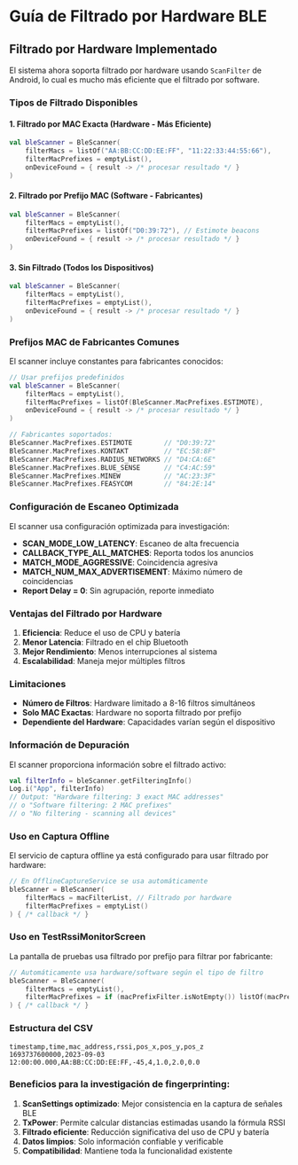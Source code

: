 # Guía de Filtrado por Hardware BLE

## Filtrado por Hardware Implementado

El sistema ahora soporta filtrado por hardware usando `ScanFilter` de Android, lo cual es mucho más eficiente que el filtrado por software.

### Tipos de Filtrado Disponibles

#### 1. Filtrado por MAC Exacta (Hardware - Más Eficiente)
```kotlin
val bleScanner = BleScanner(
    filterMacs = listOf("AA:BB:CC:DD:EE:FF", "11:22:33:44:55:66"),
    filterMacPrefixes = emptyList(),
    onDeviceFound = { result -> /* procesar resultado */ }
)
```

#### 2. Filtrado por Prefijo MAC (Software - Fabricantes)
```kotlin
val bleScanner = BleScanner(
    filterMacs = emptyList(),
    filterMacPrefixes = listOf("D0:39:72"), // Estimote beacons
    onDeviceFound = { result -> /* procesar resultado */ }
)
```

#### 3. Sin Filtrado (Todos los Dispositivos)
```kotlin
val bleScanner = BleScanner(
    filterMacs = emptyList(),
    filterMacPrefixes = emptyList(),
    onDeviceFound = { result -> /* procesar resultado */ }
)
```

### Prefijos MAC de Fabricantes Comunes

El scanner incluye constantes para fabricantes conocidos:

```kotlin
// Usar prefijos predefinidos
val bleScanner = BleScanner(
    filterMacs = emptyList(),
    filterMacPrefixes = listOf(BleScanner.MacPrefixes.ESTIMOTE),
    onDeviceFound = { result -> /* procesar resultado */ }
)

// Fabricantes soportados:
BleScanner.MacPrefixes.ESTIMOTE        // "D0:39:72"
BleScanner.MacPrefixes.KONTAKT         // "EC:58:8F"
BleScanner.MacPrefixes.RADIUS_NETWORKS // "D4:CA:6E"
BleScanner.MacPrefixes.BLUE_SENSE      // "C4:AC:59"
BleScanner.MacPrefixes.MINEW           // "AC:23:3F"
BleScanner.MacPrefixes.FEASYCOM        // "84:2E:14"
```

### Configuración de Escaneo Optimizada

El scanner usa configuración optimizada para investigación:

- **SCAN_MODE_LOW_LATENCY**: Escaneo de alta frecuencia
- **CALLBACK_TYPE_ALL_MATCHES**: Reporta todos los anuncios
- **MATCH_MODE_AGGRESSIVE**: Coincidencia agresiva
- **MATCH_NUM_MAX_ADVERTISEMENT**: Máximo número de coincidencias
- **Report Delay = 0**: Sin agrupación, reporte inmediato

### Ventajas del Filtrado por Hardware

1. **Eficiencia**: Reduce el uso de CPU y batería
2. **Menor Latencia**: Filtrado en el chip Bluetooth
3. **Mejor Rendimiento**: Menos interrupciones al sistema
4. **Escalabilidad**: Maneja mejor múltiples filtros

### Limitaciones

- **Número de Filtros**: Hardware limitado a 8-16 filtros simultáneos
- **Solo MAC Exactas**: Hardware no soporta filtrado por prefijo
- **Dependiente del Hardware**: Capacidades varían según el dispositivo

### Información de Depuración

El scanner proporciona información sobre el filtrado activo:

```kotlin
val filterInfo = bleScanner.getFilteringInfo()
Log.i("App", filterInfo)
// Output: "Hardware filtering: 3 exact MAC addresses"
// o "Software filtering: 2 MAC prefixes" 
// o "No filtering - scanning all devices"
```

### Uso en Captura Offline

El servicio de captura offline ya está configurado para usar filtrado por hardware:

```kotlin
// En OfflineCaptureService se usa automáticamente
bleScanner = BleScanner(
    filterMacs = macFilterList, // Filtrado por hardware
    filterMacPrefixes = emptyList()
) { /* callback */ }
```

### Uso en TestRssiMonitorScreen

La pantalla de pruebas usa filtrado por prefijo para filtrar por fabricante:

```kotlin
// Automáticamente usa hardware/software según el tipo de filtro
bleScanner = BleScanner(
    filterMacs = emptyList(),
    filterMacPrefixes = if (macPrefixFilter.isNotEmpty()) listOf(macPrefixFilter) else emptyList()
) { /* callback */ }
```

### Estructura del CSV
```
timestamp,time,mac_address,rssi,pos_x,pos_y,pos_z
1693737600000,2023-09-03 12:00:00.000,AA:BB:CC:DD:EE:FF,-45,4,1.0,2.0,0.0
```

### **Beneficios para la investigación de fingerprinting:**
1. **ScanSettings optimizado**: Mejor consistencia en la captura de señales BLE
2. **TxPower**: Permite calcular distancias estimadas usando la fórmula RSSI
3. **Filtrado eficiente**: Reducción significativa del uso de CPU y batería
4. **Datos limpios**: Solo información confiable y verificable
5. **Compatibilidad**: Mantiene toda la funcionalidad existente
